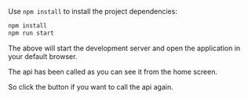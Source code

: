 

Use `npm install` to install the project dependencies:

```bash
npm install
npm run start
```
The above will start the development server and open the application in your default browser.

The api has been called as you can see it from the home screen.

So click the button if you want to call the api again.